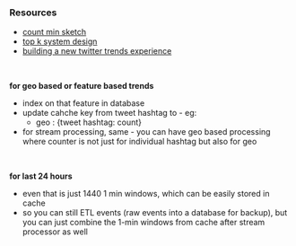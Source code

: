 ### Resources
- [count min sketch](https://www.youtube.com/watch?v=ibxXO-b14j4&ab_channel=TechDummies)
- [top k system design](https://www.youtube.com/watch?v=kx-XDoPjoHw&ab_channel=SystemDesignInterview)
- [building a new twitter trends experience](https://blog.twitter.com/engineering/en_us/a/2015/building-a-new-trends-experience.html)

&nbsp;

**for geo based or feature based trends**

- index on that feature in database
- update cahche key from tweet hashtag to - eg:
    - geo : {tweet hashtag: count}
- for stream processing, same - you can have geo based processing where counter is not just for individual hashtag but also for geo

&nbsp;

**for last 24 hours**

- even that is just 1440 1 min windows, which can be easily stored in cache
- so you can still ETL events (raw events into a database for backup), but you can just combine the 1-min windows from cache after stream processor as well
